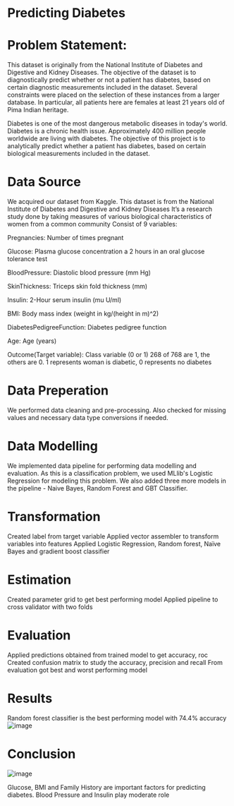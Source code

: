 # Predicting Diabetes

# Problem Statement:
This dataset is originally from the National Institute of Diabetes and Digestive and Kidney Diseases. The objective of the dataset is to diagnostically predict whether or not a patient has diabetes, based on certain diagnostic measurements included in the dataset. Several constraints were placed on the selection of these instances from a larger database. In particular, all patients here are females at least 21 years old of Pima Indian heritage.

Diabetes is one of the most dangerous metabolic diseases in today's world. Diabetes is a chronic health issue. Approximately 400 million people worldwide are living with diabetes.
The objective of this project is to analytically predict whether a patient has diabetes, based on certain biological measurements included in the dataset.

# Data Source
We acquired our dataset from Kaggle. This dataset is from the National Institute of Diabetes and Digestive and Kidney Diseases
It’s a research study done by taking measures of various biological characteristics of women from a common community
Consist of 9 variables:

Pregnancies: Number of times pregnant

Glucose: Plasma glucose concentration a 2 hours in an oral glucose tolerance test

BloodPressure: Diastolic blood pressure (mm Hg)

SkinThickness: Triceps skin fold thickness (mm)

Insulin: 2-Hour serum insulin (mu U/ml)

BMI: Body mass index (weight in kg/(height in m)^2)

DiabetesPedigreeFunction: Diabetes pedigree function

Age: Age (years)

Outcome(Target variable): Class variable (0 or 1) 268 of 768 are 1, the others are 0. 1 represents woman is diabetic, 0 represents no diabetes

# Data Preperation
We performed data cleaning and pre-processing. Also checked for missing values and necessary data type conversions if needed.

# Data Modelling
We implemented data pipeline for performing data modelling and evaluation. As this is a classification problem, we used MLlib's Logistic Regression for modeling this problem. We also added three more models in the pipeline - Naive Bayes, Random Forest and GBT Classifier.

# Transformation
Created label from target variable
Applied vector assembler to transform variables into features
Applied Logistic Regression, Random forest, Naïve Bayes and gradient boost classifier

# Estimation
Created parameter grid to get best performing model
Applied pipeline to cross validator with two folds

# Evaluation

Applied predictions obtained from trained model to get accuracy, roc
Created confusion matrix to study the accuracy, precision and recall
From evaluation got best and worst performing model

# Results

Random forest classifier is the best performing model with 74.4% accuracy
![image](https://user-images.githubusercontent.com/92898544/146425886-1a2a59fb-7a90-4066-897c-f25c7ea6b2a4.png)

# Conclusion
![image](https://user-images.githubusercontent.com/92898544/146425841-e3454c53-2e3e-4d4f-8f2d-c2a3a938fdc2.png)

Glucose, BMI and Family History are important factors for predicting diabetes. 
Blood Pressure and Insulin play moderate role



